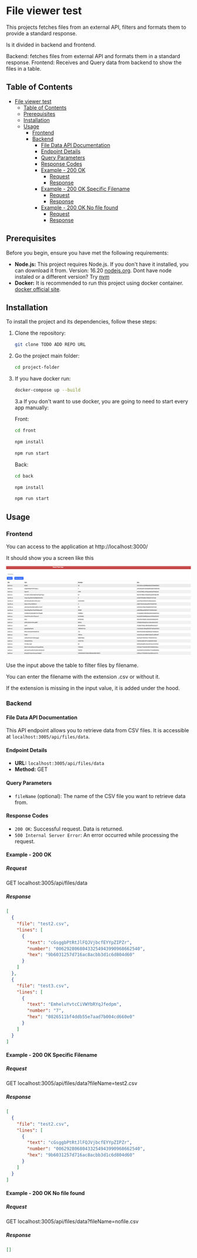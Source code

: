 # File viewer test

This projects fetches files from an external API, filters and formats them to provide a standard response.

Is it divided in backend and frontend.

Backend: fetches files from external API and formats them in a standard response.
Frontend: Receives and Query data from backend to show the files in a table.

## Table of Contents

- [File viewer test](#file-viewer-test)
  - [Table of Contents](#table-of-contents)
  - [Prerequisites](#prerequisites)
  - [Installation](#installation)
  - [Usage](#usage)
    - [Frontend](#frontend)
    - [Backend](#backend)
      - [File Data API Documentation](#file-data-api-documentation)
      - [Endpoint Details](#endpoint-details)
      - [Query Parameters](#query-parameters)
      - [Response Codes](#response-codes)
      - [Example - 200 OK](#example---200-ok)
        - [Request](#request)
        - [Response](#response)
      - [Example - 200 OK Specific Filename](#example---200-ok-specific-filename)
        - [Request](#request-1)
        - [Response](#response-1)
      - [Example - 200 OK No file found](#example---200-ok-no-file-found)
        - [Request](#request-2)
        - [Response](#response-2)

## Prerequisites

Before you begin, ensure you have met the following requirements:

- **Node.js:** This project requires Node.js. If you don't have it installed, you can download it from. Version: 16.20 [nodejs.org](https://nodejs.org/). Dont have node instaled or a different version? Try [nvm](https://github.com/nvm-sh/nvm)
- **Docker:** It is recommended to run this project using docker container. [docker official site](https://www.docker.com/).

## Installation

To install the project and its dependencies, follow these steps:

1. Clone the repository:

   ```bash
   git clone TODO ADD REPO URL
   ```

2. Go the project main folder:

   ```bash
   cd project-folder

   ```

3. If you have docker run:

   ```bash
   docker-compose up --build
   ```

   3.a If you don't want to use docker, you are going to need to start every app manually:

   Front:

   ```bash
   cd front
   ```

   ```bash
   npm install
   ```

   ```bash
   npm run start
   ```

   Back:

   ```bash
   cd back
   ```

   ```bash
   npm install
   ```

   ```bash
   npm run start
   ```

## Usage

### Frontend

You can access to the application at http://localhost:3000/

It should show you a screen like this

![Alt text](docs/image.png)

Use the input above the table to filter files by filename.

You can enter the filename with the extension .csv or without it.

If the extension is missing in the input value, it is added under the hood.

### Backend

#### File Data API Documentation

This API endpoint allows you to retrieve data from CSV files. It is accessible at `localhost:3005/api/files/data`.

#### Endpoint Details

- **URL:** `localhost:3005/api/files/data`
- **Method:** GET

#### Query Parameters

- `fileName` (optional): The name of the CSV file you want to retrieve data from.

#### Response Codes

- `200 OK`: Successful request. Data is returned.
- `500 Internal Server Error`: An error occurred while processing the request.

#### Example - 200 OK

##### Request

GET localhost:3005/api/files/data

##### Response
```json
[
  {
    "file": "test2.csv",
    "lines": [
      {
        "text": "cGsggbPtRtJlFQJVjbcfEYYpZIPZr",
        "number": "00629280680433254943990968662540",
        "hex": "9b6031257d716ac8acbb3d1c6d804d60"
      }
    ]
  },
  {
    "file": "test3.csv",
    "lines": [
      {
        "text": "EmheluYvtcCiVWYbRYqJfedpm",
        "number": "7",
        "hex": "0826511bf4ddb55e7aad7b004cd660e0"
      }
    ]
  }
]
```

#### Example - 200 OK Specific Filename

##### Request

GET localhost:3005/api/files/data?fileName=test2.csv

##### Response
```json
[
  {
    "file": "test2.csv",
    "lines": [
      {
        "text": "cGsggbPtRtJlFQJVjbcfEYYpZIPZr",
        "number": "00629280680433254943990968662540",
        "hex": "9b6031257d716ac8acbb3d1c6d804d60"
      }
    ]
  }
]
```

#### Example - 200 OK No file found

##### Request

GET localhost:3005/api/files/data?fileName=nofile.csv

##### Response
```json
[]
```
